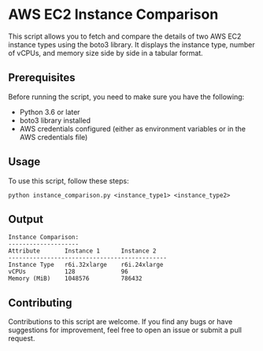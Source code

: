 # AWS EC2 Instance Comparison

This script allows you to fetch and compare the details of two AWS EC2 instance types using the boto3 library. It displays the instance type, number of vCPUs, and memory size side by side in a tabular format.

## Prerequisites

Before running the script, you need to make sure you have the following:

* Python 3.6 or later
* boto3 library installed
* AWS credentials configured (either as environment variables or in the AWS credentials file)

## Usage

To use this script, follow these steps:

```
python instance_comparison.py <instance_type1> <instance_type2>
```

## Output
```
Instance Comparison:
--------------------
Attribute       Instance 1      Instance 2     
---------------------------------------------
Instance Type   r6i.32xlarge    r6i.24xlarge   
vCPUs           128             96             
Memory (MiB)    1048576         786432 

```

## Contributing

Contributions to this script are welcome. If you find any bugs or have suggestions for improvement, feel free to open an issue or submit a pull request.
